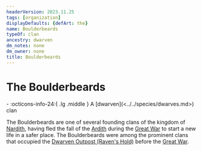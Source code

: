 ```yaml
---
headerVersion: 2023.11.25
tags: [organization]
displayDefaults: {defArt: the}
name: Boulderbeards
typeOf: clan
ancestry: dwarven
dm_notes: none
dm_owner: none
title: Boulderbeards
---
```

# The Boulderbeards
<div class="grid cards ext-narrow-margin ext-one-column" markdown>
-
   :octicons-info-24:{ .lg .middle } A [dwarven](<../../species/dwarves.md>) clan  
</div>


The Boulderbeards are one of several founding clans of the kingdom of [Nardith](<../../gazetteer/greater-dunmar/realms/nardith/nardith.md>), having fled the fall of the [Ardith](<../../gazetteer/central-highlands/dwarven-kingdoms/ardith.md>) during the [Great War](<../../events/1500s/great-war.md>) to start a new life in a safer place. The Boulderbeards were among the prominent clans that occupied the [Dwarven Outpost (Raven's Hold)](<../../gazetteer/greater-dunmar/dunmari-basin/dwarven-outpost-raven-s-hold.md>) before the [Great War](<../../events/1500s/great-war.md>).

